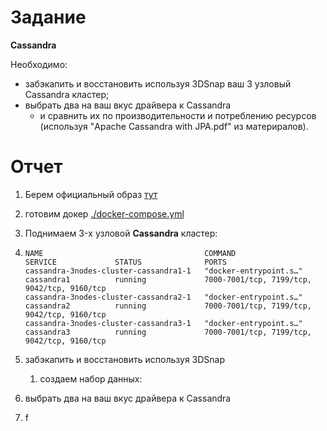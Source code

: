 # Задание

**Cassandra**

Необходимо:
- забэкапить и восстановить используя 3DSnap ваш 3 узловый Cassandra кластер;
- выбрать два на ваш вкус драйвера к Cassandra 
  - и сравнить их по производительности и потреблению ресурсов (используя "Apache Cassandra with JPA.pdf" из материралов).

# Отчет

1) Берем официальный образ [тут](https://hub.docker.com/_/cassandra)
2) готовим докер [./docker-compose.yml](docker-compose.yml)
3) Поднимаем 3-x узловой **Cassandra** кластер:
4) ```shell
   NAME                                    COMMAND                  SERVICE             STATUS              PORTS
   cassandra-3nodes-cluster-cassandra1-1   "docker-entrypoint.s…"   cassandra1          running             7000-7001/tcp, 7199/tcp, 9042/tcp, 9160/tcp
   cassandra-3nodes-cluster-cassandra2-1   "docker-entrypoint.s…"   cassandra2          running             7000-7001/tcp, 7199/tcp, 9042/tcp, 9160/tcp
   cassandra-3nodes-cluster-cassandra3-1   "docker-entrypoint.s…"   cassandra3          running             7000-7001/tcp, 7199/tcp, 9042/tcp, 9160/tcp
   ```
5) забэкапить и восстановить используя 3DSnap
   1) создаем набор данных:
   
6) выбрать два на ваш вкус драйвера к Cassandra
7) f

 